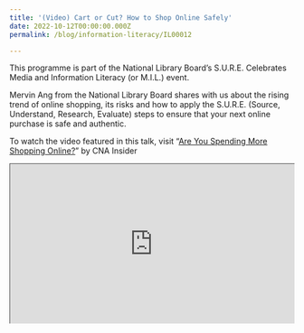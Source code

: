 ```yaml
---
title: '(Video) Cart or Cut? How to Shop Online Safely'
date: 2022-10-12T00:00:00.000Z
permalink: /blog/information-literacy/IL00012

---
```


This programme is part of the National Library Board’s S.U.R.E. Celebrates Media and Information Literacy (or M.I.L.) event.

 

Mervin Ang from the National Library Board shares with us about the rising trend of online shopping, its risks and how to apply the S.U.R.E. (Source, Understand, Research, Evaluate) steps to ensure that your next online purchase is safe and authentic.

To watch the video featured in this talk, visit “[Are You Spending More Shopping Online?](https://youtu.be/HxsFGE5drr4)” by CNA Insider

<style>.embed-container { position: relative; padding-bottom: 56.25%; height: 0; overflow: hidden; max-width: 100%; } .embed-container iframe, .embed-container object, .embed-container embed { position: absolute; top: 0; left: 0; width: 100%; height: 100%; }</style><div class='embed-container'>
<iframe src="https://nlb.ap.panopto.com/Panopto/Pages/Embed.aspx?id=d4852284-e7ac-45b1-aa34-af33001aaf00&autoplay=false&offerviewer=false&showtitle=true&showbrand=true&start=0&interactivity=all" height="405" width="720" style="border: 1px solid #464646;" allowfullscreen allow="autoplay"></iframe></div>



